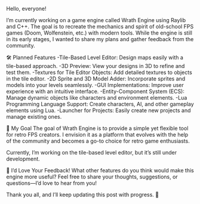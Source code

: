 Hello, everyone!

I’m currently working on a game engine called Wrath Engine using Raylib and C++. The goal is to recreate the mechanics and spirit of old-school FPS games (Doom, Wolfenstein, etc.) with modern tools. While the engine is still in its early stages, I wanted to share my plans and gather feedback from the community.

🛠️ Planned Features
-Tile-Based Level Editor: Design maps easily with a tile-based approach.
-3D Preview: View your designs in 3D to refine and test them.
-Textures for Tile Editor Objects: Add detailed textures to objects in the tile editor.
-2D Sprite and 3D Model Adder: Incorporate sprites and models into your levels seamlessly.
-GUI Implementations: Improve user experience with an intuitive interface.
-Entity-Component System (ECS): Manage dynamic objects like characters and environment elements.
-Lua Programming Language Support: Create characters, AI, and other gameplay elements using Lua.
-Launcher for Projects: Easily create new projects and manage existing ones.

🎯 My Goal
The goal of Wrath Engine is to provide a simple yet flexible tool for retro FPS creators. I envision it as a platform that evolves with the help of the community and becomes a go-to choice for retro game enthusiasts.

Currently, I’m working on the tile-based level editor, but it’s still under development.

🤝 I’d Love Your Feedback!
What other features do you think would make this engine more useful? Feel free to share your thoughts, suggestions, or questions—I’d love to hear from you!

Thank you all, and I’ll keep updating this post with progress. 🚀
